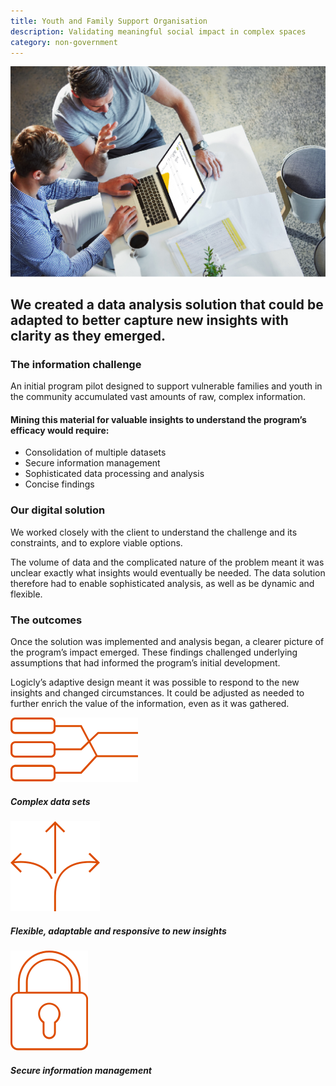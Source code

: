 ```yaml
---
title: Youth and Family Support Organisation
description: Validating meaningful social impact in complex spaces
category: non-government
---
```

<div class="grid grid-cols-12 gap-8">

<div class="col-span-12 project-images">
    <img src="/Projects/Images/12_Youth_and_Family_Support_Organisation/Youth-and-Family-Support-Organisation-coworkers-looking-at-laptop-graph.jpg" />
</div>


<div class="col-span-12 lg:col-span-9 project-text lg:order-last">
<div>

## We created a data analysis solution that could be adapted to better capture new insights with clarity as they emerged.

### The information challenge
An initial program pilot designed to support vulnerable families and youth in the community accumulated vast amounts of raw, complex information.

#### Mining this material for valuable insights to understand the program’s efficacy would require:
<div class="project-text-list">
  <ul>
    <li>Consolidation of multiple datasets</li>
    <li>Secure information management</li>
    <li>Sophisticated data processing and analysis</li>
    <li>Concise findings</li>
  </ul>
</div>

### Our digital solution
We worked closely with the client to understand the challenge and its constraints, and to explore viable options.

The volume of data and the complicated nature of the problem meant it was unclear exactly what insights would eventually be needed. The data solution therefore had to enable sophisticated analysis, as well as be dynamic and flexible.

### The outcomes
Once the solution was implemented and analysis began, a clearer picture of the program’s impact emerged. These findings challenged underlying assumptions that had informed the program’s initial development.

Logicly’s adaptive design meant it was possible to respond to the new insights and changed circumstances. It could be adjusted as needed to further enrich the value of the information, even as it was gathered.

</div>
</div>


<div class="col-span-12 lg:col-span-3 icons-sidebar">
<div>
<img src="/Projects/Icons/12_Youth_and_Family_Support_Organisation/Complex_data_sets.svg" />

##### Complex data sets
</div>

<div>
<img src="/Projects/Icons/12_Youth_and_Family_Support_Organisation/Flexible_adaptable_responsive_to_new_insights.svg" />

##### Flexible, adaptable and responsive to new insights
</div>

<div class="icons-sidebar-last">
<img src="/Projects/Icons/12_Youth_and_Family_Support_Organisation/Secure_information_management.svg" />

##### Secure information management
</div>
</div>

</div>
